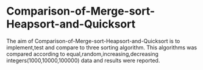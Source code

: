 # Comparison-of-Merge-sort-Heapsort-and-Quicksort

The aim of Comparison-of-Merge-sort-Heapsort-and-Quicksort is to implement,test and compare to three sorting algorithm. This algorithms was compared according to equal,random,increasing,decreasing integers(1000,10000,100000) data and results were reported.
